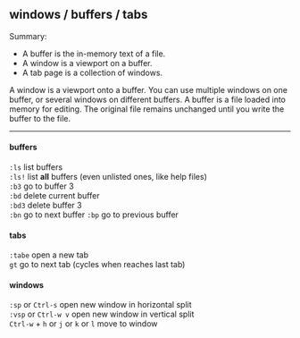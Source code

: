 ## windows / buffers / tabs

Summary:  
 - A buffer is the in-memory text of a file.  
 - A window is a viewport on a buffer.  
 - A tab page is a collection of windows.  

A window is a viewport onto a buffer.  You can use multiple windows on one
buffer, or several windows on different buffers.
A buffer is a file loaded into memory for editing.  The original file remains
unchanged until you write the buffer to the file.

<hr />

#### buffers

`:ls` list buffers    
`:ls!` list **all** buffers (even unlisted ones, like help files)  
`:b3` go to buffer 3  
`:bd` delete current buffer  
`:bd3` delete buffer 3  
`:bn` go to next buffer 
`:bp` go to previous buffer  

#### tabs

`:tabe` open a new tab  
`gt` go to next tab (cycles when reaches last tab)  

#### windows

`:sp` or `Ctrl-s` open new window in horizontal split  
`:vsp` or `Ctrl-w v` open new window in vertical split  
`Ctrl-w` + `h` or `j` or `k` or `l` move to window  
